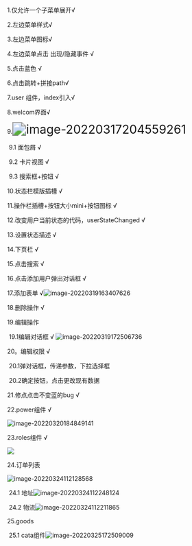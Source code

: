 1.仅允许一个子菜单展开√

2.左边菜单样式√

3.左边菜单图标√

4.左边菜单点击 出现/隐藏事件 √



5.点击蓝色 √

6.点击跳转+拼接path√

7.user 组件，index引入√

8.welcom界面√

9.<img src="C:\Users\86137\AppData\Roaming\Typora\typora-user-images\image-20220317204559261.png" alt="image-20220317204559261" style="zoom:200%;" />

​	9.1 面包屑 √

​	9.2 卡片视图 √

​	9.3 搜索框+按钮   √

10.状态栏模版插槽 √

11.操作栏插槽+按钮大小mini+按钮图标 √

12.改变用户当前状态的代码，userStateChanged √

13.设置状态描述 √

14.下页栏 √

15.点击搜索 √



16.点击添加用户弹出对话框 √

17.添加表单 √![image-20220319163407626](C:\Users\86137\AppData\Roaming\Typora\typora-user-images\image-20220319163407626.png) 

18.删除操作 √

19.编辑操作

​	19.1编辑对话框  √ ![image-20220319172506736](C:\Users\86137\AppData\Roaming\Typora\typora-user-images\image-20220319172506736.png)



20。编辑权限 √

​	20.1弹对话框，传递参数，下拉选择框

​	20.2确定按钮，点击更改现有数据

21.修点点击不变蓝的bug √





22.power组件  √

![image-20220320184849141](C:\Users\86137\AppData\Roaming\Typora\typora-user-images\image-20220320184849141.png)



23.roles组件 √

![](C:\Users\86137\AppData\Roaming\Typora\typora-user-images\image-20220321125212455.png)



24.订单列表

![image-20220324112128568](C:\Users\86137\AppData\Roaming\Typora\typora-user-images\image-20220324112128568.png)

​	24.1  地址![image-20220324112248124](C:\Users\86137\AppData\Roaming\Typora\typora-user-images\image-20220324112248124.png)

​	24.2  物流![image-20220324112211865](C:\Users\86137\AppData\Roaming\Typora\typora-user-images\image-20220324112211865.png) 



25.goods

​	25.1 cata组件![image-20220325172509009](C:\Users\86137\AppData\Roaming\Typora\typora-user-images\image-20220325172509009.png) 
